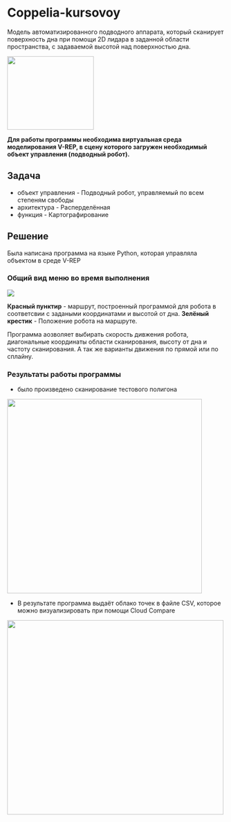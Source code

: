 # Coppelia-kursovoy

Модель автоматизированного подводного аппарата, который сканирует поверхность дна при помощи 2D лидара в заданной области пространства, с задаваемой высотой над поверхностью дна.

<img src="https://sun5-4.userapi.com/s/v1/if2/_OaAi3z6sxR23Ebn5rpdLltUoZYuFa9nmx4QkXtN5pNEVTlLtbUx2zO3dAdAGEIvmhs8JNdvR-xcHOkmqllxWNua.jpg?size=593x465&quality=96&type=album" width="200" height="170">

**Для работы программы необходима виртуальная среда моделирования V-REP, в сцену которого загружен необходимый объект управления (подводный робот).**

## Задача
- объект управления - Подводный робот, управляемый по всем степеням свободы
- архитектура - Расперделённая
- функция - Картографирование

## Решение
Была написана программа на языке Python, которая управляла объектом в среде V-REP

### Общий вид меню во время выполнения

<img src="https://sun9-33.userapi.com/s/v1/if2/jJKBHeohEGQ8hx8o-Au6L5AqT_Uv9022vVJ4cYLR-GimK8OHXhl7nHxP93jfR7j6IULpiua2_dz6CXrsM8gJx9oZ.jpg?size=508x471&quality=96&type=album">

**Красный пунктир** - маршрут, построенный программой для робота в соответсвии с задаными координатами и высотой от дна.
**Зелёный крестик** - Положение робота на маршруте.

Программа аозволяет выбирать скорость дивжения робота, диагональные координаты области сканирования, высоту от дна и частоту сканирования. А так же варианты движения по прямой или по сплайну.

### Результаты работы программы
- было произведено сканирование тестового полигона

<img src="https://sun9-27.userapi.com/s/v1/if2/81TUJAUQn6GELNM3FO82HcWYip_QDaZS1KcHHeXWVX-DURMwSrycgOPOy-jgBtgVHn5ppA3pHTISv9v9SdUvq3O0.jpg?size=758x604&quality=96&type=album" width="450" height="450">

- В результате программа выдаёт облако точек в файле CSV, которое можно визуализировать при помощи Cloud Compare

<img src="https://sun9-42.userapi.com/s/v1/if2/1GbiVLjxDUj_NgSJInnjVDMYJNBekJ0nA3fINL8eEyqz1g1DmH2-x0RPZZVXPdRmd6PQmxhAE9uZwyyHsKGVMZoY.jpg?size=888x339&quality=96&type=album" width="500" height="450">
